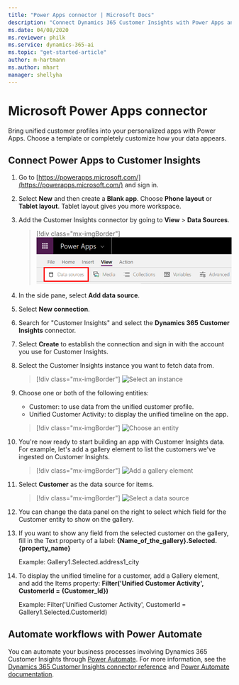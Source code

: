 ```yaml
---
title: "Power Apps connector | Microsoft Docs"
description: "Connect Dynamics 365 Customer Insights with Power Apps and Power Automate."
ms.date: 04/08/2020
ms.reviewer: philk
ms.service: dynamics-365-ai
ms.topic: "get-started-article"
author: m-hartmann
ms.author: mhart
manager: shellyha
---
```


# Microsoft Power Apps connector

Bring unified customer profiles into your personalized apps with Power Apps. Choose a template or completely customize how your data appears.

## Connect Power Apps to Customer Insights

1. Go to [https://powerapps.microsoft.com/](https://powerapps.microsoft.com/) and sign in.

2. Select **New** and then create a **Blank app**. Choose **Phone layout** or **Tablet layout**. Tablet layout gives you more workspace.

3. Add the Customer Insights connector by going to **View** > **Data Sources**.

   > [!div class="mx-imgBorder"]
   > ![Select View > Data sources](media/connector-powerapps2.png "Select View > Data sources")

4. In the side pane, select **Add data source**.

5. Select **New connection**.

6. Search for "Customer Insights" and select the **Dynamics 365 Customer Insights** connector.

7. Select **Create** to establish the connection and sign in with the account you use for Customer Insights.

8. Select the Customer Insights instance you want to fetch data from.

   > [!div class="mx-imgBorder"]
   > ![Select an instance](media/connector-powerapps7.png "Select an instance")

9. Choose one or both of the following entities:

   - Customer: to use data from the unified customer profile.
   - Unified Customer Activity: to display the unified timeline on the app.

   > [!div class="mx-imgBorder"]
   > ![Choose an entity](media/connector-powerapps8.png "Choose an entity")

10. You're now ready to start building an app with Customer Insights data. For example, let's add a gallery element to list the customers we've ingested on Customer Insights.

    > [!div class="mx-imgBorder"]
    > ![Add a gallery element](media/connector-powerapps9.png "Add a gallery element")

11. Select **Customer** as the data source for items.

    > [!div class="mx-imgBorder"]
    > ![Select a data source](media/connector-powerapps10.png "Select a data source")

12. You can change the data panel on the right to select which field for the Customer entity to show on the gallery.

13. If you want to show any field from the selected customer on the gallery, fill in the Text property of a label:  **{Name_of_the_gallery}.Selected.{property_name}**

    Example: Gallery1.Selected.address1_city

14. To display the unified timeline for a customer, add a Gallery element, and add the Items property: **Filter('Unified Customer Activity', CustomerId = {Customer_Id})**

    Example: Filter('Unified Customer Activity', CustomerId = Gallery1.Selected.CustomerId)

## Automate workflows with Power Automate

You can automate your business processes involving Dynamics 365 Customer Insights through [Power Automate](https://flow.microsoft.com/). For more information, see the [Dynamics 365 Customer Insights connector reference](https://docs.microsoft.com/connectors/customerinsights/) and [Power Automate documentation](https://docs.microsoft.com/power-automate/).
